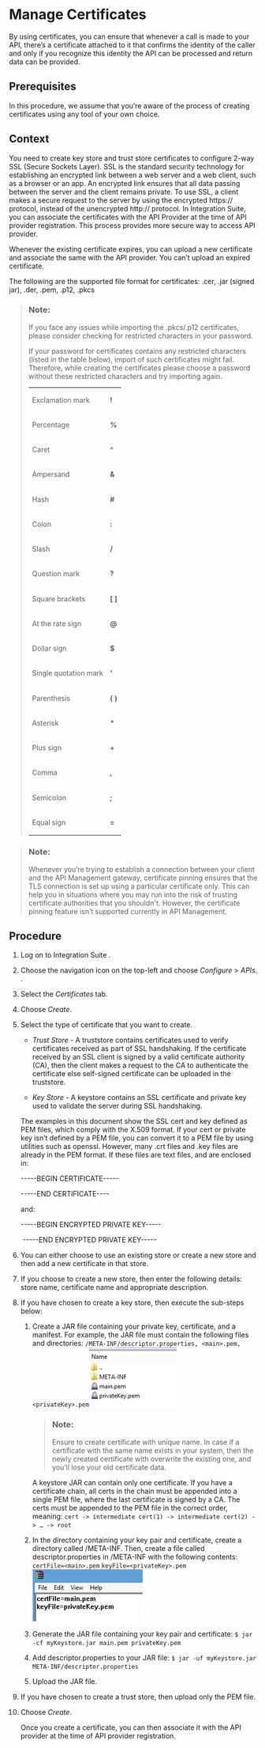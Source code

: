 <!-- loioc6658758fa1a4d29a4140a247f5505bb -->

# Manage Certificates

By using certificates, you can ensure that whenever a call is made to your API, there’s a certificate attached to it that confirms the identity of the caller and only if you recognize this identity the API can be processed and return data can be provided.



## Prerequisites

In this procedure, we assume that you’re aware of the process of creating certificates using any tool of your own choice.



## Context

You need to create key store and trust store certificates to configure 2-way SSL \(Secure Sockets Layer\). SSL is the standard security technology for establishing an encrypted link between a web server and a web client, such as a browser or an app. An encrypted link ensures that all data passing between the server and the client remains private. To use SSL, a client makes a secure request to the server by using the encrypted https:// protocol, instead of the unencrypted http:// protocol. In Integration Suite, you can associate the certificates with the API Provider at the time of API provider registration. This process provides more secure way to access API provider.

Whenever the existing certificate expires, you can upload a new certificate and associate the same with the API provider. You can’t upload an expired certificate.

The following are the supported file format for certificates: .cer, .jar \(signed jar\), .der, .pem, .p12, .pkcs

> ### Note:  
> If you face any issues while importing the .pkcs/.p12 certificates, please consider checking for restricted characters in your password.
> 
> If your password for certificates contains any restricted characters \(listed in the table below\), import of such certificates might fail. Therefore, while creating the certificates please choose a password without these restricted characters and try importing again.
> 
> 
> <table>
> <tr>
> <td valign="top">
> 
> Exclamation mark
> 
> 
> 
> </td>
> <td valign="top">
> 
> **!** 
> 
> 
> 
> </td>
> </tr>
> <tr>
> <td valign="top">
> 
> Percentage
> 
> 
> 
> </td>
> <td valign="top">
> 
> **%** 
> 
> 
> 
> </td>
> </tr>
> <tr>
> <td valign="top">
> 
> Caret
> 
> 
> 
> </td>
> <td valign="top">
> 
> **^** 
> 
> 
> 
> </td>
> </tr>
> <tr>
> <td valign="top">
> 
> Ampersand
> 
> 
> 
> </td>
> <td valign="top">
> 
> **&** 
> 
> 
> 
> </td>
> </tr>
> <tr>
> <td valign="top">
> 
> Hash
> 
> 
> 
> </td>
> <td valign="top">
> 
> **\#** 
> 
> 
> 
> </td>
> </tr>
> <tr>
> <td valign="top">
> 
> Colon
> 
> 
> 
> </td>
> <td valign="top">
> 
> **:** 
> 
> 
> 
> </td>
> </tr>
> <tr>
> <td valign="top">
> 
> Slash
> 
> 
> 
> </td>
> <td valign="top">
> 
> **/** 
> 
> 
> 
> </td>
> </tr>
> <tr>
> <td valign="top">
> 
> Question mark
> 
> 
> 
> </td>
> <td valign="top">
> 
> **?** 
> 
> 
> 
> </td>
> </tr>
> <tr>
> <td valign="top">
> 
> Square brackets
> 
> 
> 
> </td>
> <td valign="top">
> 
> **\[ \]** 
> 
> 
> 
> </td>
> </tr>
> <tr>
> <td valign="top">
> 
> At the rate sign
> 
> 
> 
> </td>
> <td valign="top">
> 
> **@** 
> 
> 
> 
> </td>
> </tr>
> <tr>
> <td valign="top">
> 
> Dollar sign
> 
> 
> 
> </td>
> <td valign="top">
> 
> **$** 
> 
> 
> 
> </td>
> </tr>
> <tr>
> <td valign="top">
> 
> Single quotation mark
> 
> 
> 
> </td>
> <td valign="top">
> 
> **'** 
> 
> 
> 
> </td>
> </tr>
> <tr>
> <td valign="top">
> 
> Parenthesis
> 
> 
> 
> </td>
> <td valign="top">
> 
> **\( \)** 
> 
> 
> 
> </td>
> </tr>
> <tr>
> <td valign="top">
> 
> Asterisk
> 
> 
> 
> </td>
> <td valign="top">
> 
> **\*** 
> 
> 
> 
> </td>
> </tr>
> <tr>
> <td valign="top">
> 
> Plus sign
> 
> 
> 
> </td>
> <td valign="top">
> 
> **\+** 
> 
> 
> 
> </td>
> </tr>
> <tr>
> <td valign="top">
> 
> Comma
> 
> 
> 
> </td>
> <td valign="top">
> 
> **,** 
> 
> 
> 
> </td>
> </tr>
> <tr>
> <td valign="top">
> 
> Semicolon
> 
> 
> 
> </td>
> <td valign="top">
> 
> **;** 
> 
> 
> 
> </td>
> </tr>
> <tr>
> <td valign="top">
> 
> Equal sign
> 
> 
> 
> </td>
> <td valign="top">
> 
> **=** 
> 
> 
> 
> </td>
> </tr>
> </table>

> ### Note:  
> Whenever you’re trying to establish a connection between your client and the API Management gateway, certificate pinning ensures that the TLS connection is set up using a particular certificate only. This can help you in situations where you may run into the risk of trusting certificate authorities that you shouldn't. However, the certificate pinning feature isn’t supported currently in API Management.



## Procedure

1.  Log on to Integration Suite .

2.  Choose the navigation icon on the top-left and choose *Configure* \> *APIs*. .

3.  Select the *Certificates* tab.

4.  Choose *Create*.

5.  Select the type of certificate that you want to create.

    -   *Trust Store* - A truststore contains certificates used to verify certificates received as part of SSL handshaking. If the certificate received by an SSL client is signed by a valid certificate authority \(CA\), then the client makes a request to the CA to authenticate the certificate else self-signed certificate can be uploaded in the truststore.

    -   *Key Store* - A keystore contains an SSL certificate and private key used to validate the server during SSL handshaking.

    The examples in this document show the SSL cert and key defined as PEM files, which comply with the X.509 format. If your cert or private key isn’t defined by a PEM file, you can convert it to a PEM file by using utilities such as openssl. However, many .crt files and .key files are already in the PEM format. If these files are text files, and are enclosed in:

    \-----BEGIN CERTIFICATE-----

    \-----END CERTIFICATE----

    and:

    \-----BEGIN ENCRYPTED PRIVATE KEY-----

    ​ -----END ENCRYPTED PRIVATE KEY-----

6.  You can either choose to use an existing store or create a new store and then add a new certificate in that store.

7.  If you choose to create a new store, then enter the following details: store name, certificate name and appropriate description.

8.  If you have chosen to create a key store, then execute the sub-steps below:

    1.  Create a JAR file containing your private key, certificate, and a manifest. For example, the JAR file must contain the following files and directories: `/META-INF/descriptor.properties, <main>.pem, <privateKey>.pem`![](images/API_Cetrificate_4ceb060.png)

        > ### Note:  
        > Ensure to create certificate with unique name. In case if a certificate with the same name exists in your system, then the newly created certificate with overwrite the existing one, and you’ll lose your old certificate data.

        A keystore JAR can contain only one certificate. If you have a certificate chain, all certs in the chain must be appended into a single PEM file, where the last certificate is signed by a CA. The certs must be appended to the PEM file in the correct order, meaning: `cert -> intermediate cert(1) -> intermediate cert(2) -> … -> root`

    2.  In the directory containing your key pair and certificate, create a directory called /META-INF. Then, create a file called descriptor.properties in /META-INF with the following contents: `certFile=<main>.pem` `keyFile=<privateKey>.pem`![](images/API_Certificate_Prop_86b9a54.png)

    3.  Generate the JAR file containing your key pair and certificate: `$ jar -cf myKeystore.jar main.pem privateKey.pem`

    4.  Add descriptor.properties to your JAR file: `$ jar -uf myKeystore.jar META-INF/descriptor.properties`

    5.  Upload the JAR file.


9.  If you have chosen to create a trust store, then upload only the PEM file.

10. Choose *Create*.

    Once you create a certificate, you can then associate it with the API provider at the time of API provider registration.


